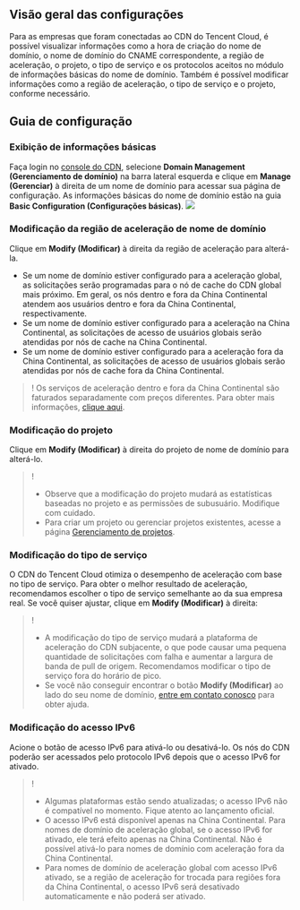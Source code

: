 ## Visão geral das configurações

Para as empresas que foram conectadas ao CDN do Tencent Cloud, é possível visualizar informações como a hora de criação do nome de domínio, o nome de domínio do CNAME correspondente, a região de aceleração, o projeto, o tipo de serviço e os protocolos aceitos no módulo de informações básicas do nome de domínio. Também é possível modificar informações como a região de aceleração, o tipo de serviço e o projeto, conforme necessário.

## Guia de configuração

### Exibição de informações básicas

Faça login no [console do CDN](https://console.cloud.tencent.com/cdn), selecione **Domain Management (Gerenciamento de domínio)** na barra lateral esquerda e clique em **Manage (Gerenciar)** à direita de um nome de domínio para acessar sua página de configuração. As informações básicas do nome de domínio estão na guia **Basic Configuration (Configurações básicas)**.
![](https://main.qcloudimg.com/raw/5b6d2f8572ba022c5a18bb787953b1d0.png)



### Modificação da região de aceleração de nome de domínio

Clique em **Modify (Modificar)** à direita da região de aceleração para alterá-la.
- Se um nome de domínio estiver configurado para a aceleração global, as solicitações serão programadas para o nó de cache do CDN global mais próximo. Em geral, os nós dentro e fora da China Continental atendem aos usuários dentro e fora da China Continental, respectivamente.
- Se um nome de domínio estiver configurado para a aceleração na China Continental, as solicitações de acesso de usuários globais serão atendidas por nós de cache na China Continental.
- Se um nome de domínio estiver configurado para a aceleração fora da China Continental, as solicitações de acesso de usuários globais serão atendidas por nós de cache fora da China Continental.



> ! Os serviços de aceleração dentro e fora da China Continental são faturados separadamente com preços diferentes. Para obter mais informações, [clique aqui](https://intl.cloud.tencent.com/document/product/228/2949).


### Modificação do projeto

Clique em **Modify (Modificar)** à direita do projeto de nome de domínio para alterá-lo.


> !
> - Observe que a modificação do projeto mudará as estatísticas baseadas no projeto e as permissões de subusuário. Modifique com cuidado.
> - Para criar um projeto ou gerenciar projetos existentes, acesse a página [Gerenciamento de projetos](https://console.cloud.tencent.com/project).






### Modificação do tipo de serviço

O CDN do Tencent Cloud otimiza o desempenho de aceleração com base no tipo de serviço. Para obter o melhor resultado de aceleração, recomendamos escolher o tipo de serviço semelhante ao da sua empresa real. Se você quiser ajustar, clique em **Modify (Modificar)** à direita:


> !
> - A modificação do tipo de serviço mudará a plataforma de aceleração do CDN subjacente, o que pode causar uma pequena quantidade de solicitações com falha e aumentar a largura de banda de pull de origem. Recomendamos modificar o tipo de serviço fora do horário de pico.
> - Se você não conseguir encontrar o botão **Modify (Modificar)** ao lado do seu nome de domínio, [entre em contato conosco](https://intl.cloud.tencent.com/zh/contact-sales) para obter ajuda.

### Modificação do acesso IPv6
Acione o botão de acesso IPv6 para ativá-lo ou desativá-lo. Os nós do CDN poderão ser acessados pelo protocolo IPv6 depois que o acesso IPv6 for ativado.

>! 
>- Algumas plataformas estão sendo atualizadas; o acesso IPv6 não é compatível no momento. Fique atento ao lançamento oficial.
>- O acesso IPv6 está disponível apenas na China Continental. Para nomes de domínio de aceleração global, se o acesso IPv6 for ativado, ele terá efeito apenas na China Continental. Não é possível ativá-lo para nomes de domínio com aceleração fora da China Continental.
>- Para nomes de domínio de aceleração global com acesso IPv6 ativado, se a região de aceleração for trocada para regiões fora da China Continental, o acesso IPv6 será desativado automaticamente e não poderá ser ativado.


